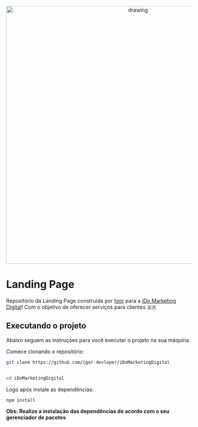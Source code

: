 <div align="center" width=500>
  <img src="https://media.discordapp.net/attachments/793229166962802719/1209879282847973376/VID-20240215-WA0068.mp4?ex=65e886e3&is=65d611e3&hm=f357e656c991f5b481c84c98871a9a69ad20a1704ab74d548294d2e151176166&" alt="drawing" width="700"/>

</div>


# Landing Page 

Repositório da Landing Page construída por [Igor](https://github.com/igor-devloper) para a  [iDo Marketing Digital]()! Com o objetivo de oferecer serviços para clientes :brazil:

## Executando o projeto

Abaixo seguem as instruções para você executar o projeto na sua máquina.

Comece clonando o repositório:

```sh
git clone https://github.com/igor-devloper/iDoMarketingDigital


cd iDoMarketingDigital
```

Logo após instale as dependências:
```sh
npm install
```

**Obs: Realize a instalação das dependências de acordo com o seu gerenciador de pacotes**
